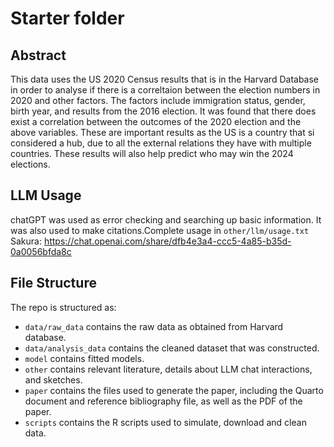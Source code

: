 # Starter folder

## Abstract

This data uses the US 2020 Census results that is in the Harvard Database in order to analyse if there is a correltaion between the election numbers in 2020 and other factors. The factors include immigration status, gender, birth year, and results from the 2016 election. It was found that there does exist a correlation between the outcomes of the 2020 election and the above variables. These are important results as the US is a country that si considered a hub, due to all the external relations they have with multiple countries. These results will also help predict who may win the 2024 elections. 

## LLM Usage
chatGPT was used as error checking and searching up basic information. It was also used to make citations.Complete usage in `other/llm/usage.txt `
Sakura: https://chat.openai.com/share/dfb4e3a4-ccc5-4a85-b35d-0a0056bfda8c 

## File Structure

The repo is structured as:

-   `data/raw_data` contains the raw data as obtained from Harvard database.
-   `data/analysis_data` contains the cleaned dataset that was constructed.
-   `model` contains fitted models. 
-   `other` contains relevant literature, details about LLM chat interactions, and sketches.
-   `paper` contains the files used to generate the paper, including the Quarto document and reference bibliography file, as well as the PDF of the paper. 
-   `scripts` contains the R scripts used to simulate, download and clean data.



